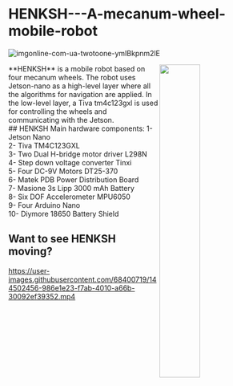 # HENKSH---A-mecanum-wheel-mobile-robot
![imgonline-com-ua-twotoone-ymIBkpnm2lE](https://user-images.githubusercontent.com/68400719/144664305-fe59b2ea-9ac5-4f99-b4fa-8f53646556e0.jpg)

<img align="right" src="https://user-images.githubusercontent.com/68400719/144500521-c854e1f9-8e5b-4965-b320-b0abc30414d8.gif" width="40%" height="40%"/>
**HENKSH** is a mobile robot based on four mecanum wheels. The robot uses Jetson-nano as a high-level layer where all the algorithms for navigation are applied. In the low-level layer, a Tiva tm4c123gxl is used for controlling the wheels and communicating with the Jetson.<br>
## HENKSH Main hardware components:
1- Jetson Nano<br>
2- Tiva TM4C123GXL<br>
3- Two Dual H-bridge motor driver L298N<br>
4- Step down voltage converter Tinxi<br>
5- Four DC-9V Motors DT25-370<br>
6- Matek PDB Power Distribution Board<br>
7- Masione 3s Lipp 3000 mAh Battery<br>
8- Six DOF Accelerometer MPU6050<br>
9- Four Arduino Nano<br>
10- Diymore 18650 Battery Shield<br>

## Want to see HENKSH moving?
https://user-images.githubusercontent.com/68400719/144502456-986e1e23-f7ab-4010-a66b-30092ef39352.mp4

